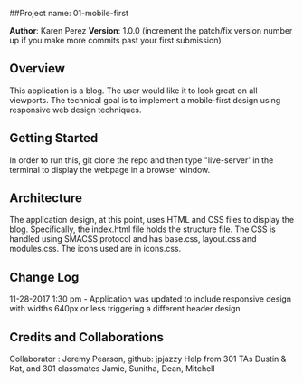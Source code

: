 ##Project name: 01-mobile-first

**Author**: Karen Perez
**Version**: 1.0.0 (increment the patch/fix version number up if you make more commits past your first submission)

## Overview
This application is a blog.  The user would like it to look great on all viewports.  The technical goal is to implement a mobile-first design using responsive web design techniques.

## Getting Started
In order to run this, git clone the repo and then type "live-server' in the terminal to display the webpage in a browser window.

## Architecture
The application design, at this point, uses HTML and CSS files to display the blog.  Specifically, the index.html file holds the structure file.  The CSS is handled using SMACSS protocol and has base.css, layout.css and modules.css.  The icons used are in icons.css.

## Change Log
<!-- Use this are to document the iterative changes made to your application as each feature is successfully implemented. Use time stamps. -->

11-28-2017 1:30 pm - Application was updated to include responsive design with widths 640px or less triggering a different header design.

## Credits and Collaborations
Collaborator : Jeremy Pearson, github: jpjazzy
Help from 301 TAs Dustin & Kat, and 301 classmates Jamie, Sunitha, Dean, Mitchell
